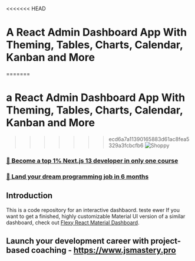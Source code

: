 <<<<<<< HEAD
# A React Admin Dashboard App With Theming, Tables, Charts, Calendar, Kanban and More
=======
#  a React Admin Dashboard App With Theming, Tables, Charts, Calendar, Kanban and More
>>>>>>> ecd6a7a11390165883d61ac8fea5329a3fcbcfb6
![Shoppy](https://i.ibb.co/W6g39w3/image.png)

### [🌟 Become a top 1% Next.js 13 developer in only one course](https://jsmastery.pro/next13)
### [🚀 Land your dream programming job in 6 months](https://jsmastery.pro/masterclass)

## Introduction
This is a code repository for an interactive dashbaord.
teste ewer
If you want to get a finished, highly customizable Material UI version of a similar dashboard, check out [Flexy React Material Dashboard](https://www.wrappixel.com/templates/flexy-react-material-dashboard-admin/?ref=257&campaign=Flexy).

## Launch your development career with project-based coaching - https://www.jsmastery.pro
